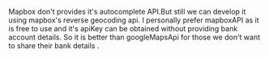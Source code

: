 Mapbox don't provides it's autocomplete API.But still we can develop it using mapbox's reverse geocoding api.
I personally prefer mapboxAPI as it is free to use and it's apiKey can be obtained without providing bank account details.
So it is better than googleMapsApi for those we don't want to share their bank details .
